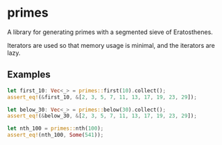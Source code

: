# primes

A library for generating primes with a segmented sieve of Eratosthenes.

Iterators are used so that memory usage is minimal, and the iterators are lazy.

## Examples

```rs
let first_10: Vec<_> = primes::first(10).collect();
assert_eq!(&first_10, &[2, 3, 5, 7, 11, 13, 17, 19, 23, 29]);

let below_30: Vec<_> = primes::below(30).collect();
assert_eq!(&below_30, &[2, 3, 5, 7, 11, 13, 17, 19, 23, 29]);

let nth_100 = primes::nth(100);
assert_eq!(nth_100, Some(541));
```